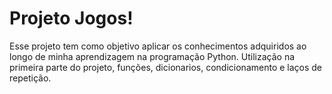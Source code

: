 # Projeto Jogos!
Esse projeto tem como objetivo aplicar os conhecimentos adquiridos ao longo de minha aprendizagem na programação Python.
Utilização na primeira parte do projeto, funções, dicionarios, condicionamento e laços de repetição.

